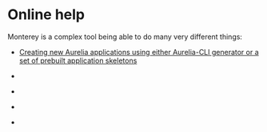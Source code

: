 # Online help

Monterey is a complex tool being able to do many very different things:

- [Creating new Aurelia applications using either Aurelia-CLI generator or a set of prebuilt application skeletons](../creating_new_application.html)
- []()


- []()
- []()
- []()
